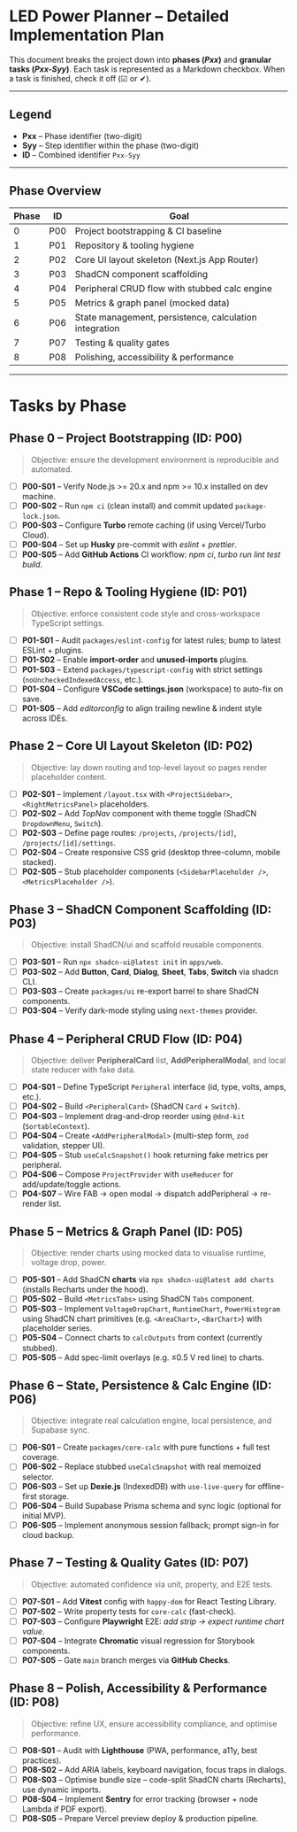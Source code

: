 # LED Power Planner – Detailed Implementation Plan

This document breaks the project down into **phases (_Pxx_)** and **granular tasks (_Pxx-Syy_)**. Each task is represented as a Markdown checkbox.  When a task is finished, check it off (☑︎ or ✔︎).  

---

## Legend

- **Pxx**  – Phase identifier (two-digit)
- **Syy**  – Step identifier within the phase (two-digit)
- **ID**   – Combined identifier `Pxx-Syy`

---

## Phase Overview

| Phase | ID  | Goal |
|-------|-----|------|
| 0     | P00 | Project bootstrapping & CI baseline |
| 1     | P01 | Repository & tooling hygiene |
| 2     | P02 | Core UI layout skeleton (Next.js App Router) |
| 3     | P03 | ShadCN component scaffolding |
| 4     | P04 | Peripheral CRUD flow with stubbed calc engine |
| 5     | P05 | Metrics & graph panel (mocked data) |
| 6     | P06 | State management, persistence, calculation integration |
| 7     | P07 | Testing & quality gates |
| 8     | P08 | Polishing, accessibility & performance |

---

# Tasks by Phase

## Phase 0 – Project Bootstrapping (ID: **P00**)

> Objective: ensure the development environment is reproducible and automated.

- [ ] **P00-S01** – Verify Node.js \>= 20.x and npm \>= 10.x installed on dev machine.
- [ ] **P00-S02** – Run `npm ci` (clean install) and commit updated `package-lock.json`.
- [ ] **P00-S03** – Configure **Turbo** remote caching (if using Vercel/Turbo Cloud).
- [ ] **P00-S04** – Set up **Husky** pre-commit with _eslint_ + _prettier_.
- [ ] **P00-S05** – Add **GitHub Actions** CI workflow: _npm ci_, _turbo run lint test build_.

## Phase 1 – Repo & Tooling Hygiene (ID: **P01**)

> Objective: enforce consistent code style and cross-workspace TypeScript settings.

- [ ] **P01-S01** – Audit `packages/eslint-config` for latest rules; bump to latest ESLint + plugins.
- [ ] **P01-S02** – Enable **import-order** and **unused-imports** plugins.
- [ ] **P01-S03** – Extend `packages/typescript-config` with strict settings (`noUncheckedIndexedAccess`, etc.).
- [ ] **P01-S04** – Configure **VSCode settings.json** (workspace) to auto-fix on save.
- [ ] **P01-S05** – Add _editorconfig_ to align trailing newline & indent style across IDEs.

## Phase 2 – Core UI Layout Skeleton (ID: **P02**)

> Objective: lay down routing and top-level layout so pages render placeholder content.

- [ ] **P02-S01** – Implement `/layout.tsx` with `<ProjectSidebar>`, `<RightMetricsPanel>` placeholders.
- [ ] **P02-S02** – Add _TopNav_ component with theme toggle (ShadCN `DropdownMenu`, `Switch`).
- [ ] **P02-S03** – Define page routes: `/projects`, `/projects/[id]`, `/projects/[id]/settings`.
- [ ] **P02-S04** – Create responsive CSS grid (desktop three-column, mobile stacked).
- [ ] **P02-S05** – Stub placeholder components (`<SidebarPlaceholder />`, `<MetricsPlaceholder />`).

## Phase 3 – ShadCN Component Scaffolding (ID: **P03**)

> Objective: install ShadCN/ui and scaffold reusable components.

- [ ] **P03-S01** – Run `npx shadcn-ui@latest init` in `apps/web`.
- [ ] **P03-S02** – Add **Button**, **Card**, **Dialog**, **Sheet**, **Tabs**, **Switch** via shadcn CLI.
- [ ] **P03-S03** – Create `packages/ui` re-export barrel to share ShadCN components.
- [ ] **P03-S04** – Verify dark-mode styling using `next-themes` provider.

## Phase 4 – Peripheral CRUD Flow (ID: **P04**)

> Objective: deliver **PeripheralCard** list, **AddPeripheralModal**, and local state reducer with fake data.

- [ ] **P04-S01** – Define TypeScript `Peripheral` interface (id, type, volts, amps, etc.).
- [ ] **P04-S02** – Build `<PeripheralCard>` (ShadCN `Card` + `Switch`).
- [ ] **P04-S03** – Implement drag-and-drop reorder using `@dnd-kit` (`SortableContext`).
- [ ] **P04-S04** – Create `<AddPeripheralModal>` (multi-step form, `zod` validation, stepper UI).
- [ ] **P04-S05** – Stub `useCalcSnapshot()` hook returning fake metrics per peripheral.
- [ ] **P04-S06** – Compose `ProjectProvider` with `useReducer` for add/update/toggle actions.
- [ ] **P04-S07** – Wire FAB → open modal → dispatch addPeripheral → re-render list.

## Phase 5 – Metrics & Graph Panel (ID: **P05**)

> Objective: render charts using mocked data to visualise runtime, voltage drop, power.

- [ ] **P05-S01** – Add ShadCN **charts** via `npx shadcn-ui@latest add charts` (installs Recharts under the hood).
- [ ] **P05-S02** – Build `<MetricsTabs>` using ShadCN `Tabs` component.
- [ ] **P05-S03** – Implement `VoltageDropChart`, `RuntimeChart`, `PowerHistogram` using ShadCN chart primitives (e.g. `<AreaChart>`, `<BarChart>`) with placeholder series.
- [ ] **P05-S04** – Connect charts to `calcOutputs` from context (currently stubbed).
- [ ] **P05-S05** – Add spec-limit overlays (e.g. ≤0.5 V red line) to charts.

## Phase 6 – State, Persistence & Calc Engine (ID: **P06**)

> Objective: integrate real calculation engine, local persistence, and Supabase sync.

- [ ] **P06-S01** – Create `packages/core-calc` with pure functions + full test coverage.
- [ ] **P06-S02** – Replace stubbed `useCalcSnapshot` with real memoized selector.
- [ ] **P06-S03** – Set up **Dexie.js** (IndexedDB) with `use-live-query` for offline-first storage.
- [ ] **P06-S04** – Build Supabase Prisma schema and sync logic (optional for initial MVP).
- [ ] **P06-S05** – Implement anonymous session fallback; prompt sign-in for cloud backup.

## Phase 7 – Testing & Quality Gates (ID: **P07**)

> Objective: automated confidence via unit, property, and E2E tests.

- [ ] **P07-S01** – Add **Vitest** config with `happy-dom` for React Testing Library.
- [ ] **P07-S02** – Write property tests for `core-calc` (fast-check).
- [ ] **P07-S03** – Configure **Playwright** E2E: _add strip → expect runtime chart value_.
- [ ] **P07-S04** – Integrate **Chromatic** visual regression for Storybook components.
- [ ] **P07-S05** – Gate `main` branch merges via **GitHub Checks**.

## Phase 8 – Polish, Accessibility & Performance (ID: **P08**)

> Objective: refine UX, ensure accessibility compliance, and optimise performance.

- [ ] **P08-S01** – Audit with **Lighthouse** (PWA, performance, a11y, best practices).
- [ ] **P08-S02** – Add ARIA labels, keyboard navigation, focus traps in dialogs.
- [ ] **P08-S03** – Optimise bundle size – code-split ShadCN charts (Recharts), use dynamic imports.
- [ ] **P08-S04** – Implement **Sentry** for error tracking (browser + node Lambda if PDF export).
- [ ] **P08-S05** – Prepare Vercel preview deploy & production pipeline. 